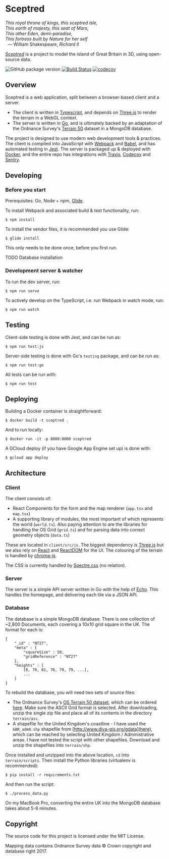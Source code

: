 # Sceptred

_This royal throne of kings, this sceptred isle,_<br>
_This earth of majesty, this seat of Mars,_<br>
_This other Eden, demi-paradise,_<br>
_This fortress built by Nature for her self_<br>
&nbsp;&nbsp;— William Shakespeare, _Richard II_

[_Sceptred_](https://sceptred.qwghlm.co.uk/) is a project to model the island of Great Britain in 3D, using open-source data.

![GitHub package version](https://img.shields.io/github/package-json/v/qwghlm/sceptred.svg)
[![Build Status](https://travis-ci.org/qwghlm/sceptred.svg?branch=master)](https://travis-ci.org/qwghlm/sceptred)
[![codecov](https://codecov.io/gh/qwghlm/sceptred/branch/master/graph/badge.svg)](https://codecov.io/gh/qwghlm/sceptred)

## Overview

Sceptred is a web application, split between a browser-based client and a server.

* The client is written in [Typescript](http://www.typescriptlang.org/), and depends on [Three.js](https://threejs.org) to render the terrain in a WebGL context.
* The server is written in [Go](https://golang.org/), and is ultimately backed by an adaptation of the Ordnance Survey's [Terrain 50](https://www.ordnancesurvey.co.uk/business-and-government/products/terrain-50.html) dataset in a MongoDB database.

The project is designed to use modern web development tools & practices. The client is compiled into JavaScript with [Webpack](https://webpack.js.org/) and [Babel](https://babeljs.io/), and has automated testing in [Jest](https://facebook.github.io/jest/). The server is packaged up & deployed with [Docker](https://www.docker.com/), and the entire repo has integrations with [Travis](https://travis-ci.org/qwghlm/sceptred), [Codecov](https://codecov.io/gh/qwghlm/sceptred) and [Sentry](https://sentry.io).

## Developing

### Before you start

Prerequisites: Go, Node + npm, [Glide](https://github.com/Masterminds/glide).

To install Webpack and associated build & test functionality, run:

    $ npm install

To install the vendor files, it is recommended you use Glide:

    $ glide install

This only needs to be done once, before you first run.

TODO Database installation

### Development server & watcher

To run the dev server, run:

    $ npm run serve

To actively develop on the TypeScript, i.e. run Webpack in watch mode, run:

    $ npm run watch

## Testing

Client-side testing is done with Jest, and can be run as:

    $ npm run test:js

Server-side testing is done with Go's `testing` package, and can be run as:

    $ npm run test:go

All tests can be run with:

    $ npm run test

## Deploying

Building a Docker container is straightforward:

    $ docker build -t sceptred .

And to run locally:

    $ docker run -it -p 8000:8000 sceptred

A GCloud deploy (if you have Google App Engine set up) is done with:

    $ gcloud app deploy

## Architecture

### Client

The client consists of:

* React Components for the form and the map renderer (`app.tsx` and `map.tsx`)
* A supporting library of modules, the most important of which represents the world (`world.ts`). Also paying attention to are the libraries for handling the OS Grid (`grid.ts`) and for parsing data into correct geometry objects (`data.ts`)

These are located in `client/src/js`. The biggest dependency is [Three.js](https://threejs.org) but we also rely on [React](https://reactjs.org) and [ReactDOM](https://reactjs.org/docs/react-dom.html) for the UI. The colouring of the terrain is handled by [chroma-js](https://gka.github.io/chroma.js/).

The CSS is currently handled by [Spectre.css](https://picturepan2.github.io/spectre/) (no relation).

### Server

The server is a simple API server written in Go with the help of [Echo](https://echo.labstack.com/). This handles the homepage, and delivering each tile via a JSON API.

### Database

The database is a simple MongoDB database. There is one collection of ~2,800 Documents, each covering a 10x10 grid square in the UK. The format for each is:

    {
        "_id" : "NT27",
        "meta" : {
            "squareSize" : 50,
            "gridReference" : "NT27"
        },
        "heights" : [
            [8, 79, 81, 76, 79, 79, ...],
            ...
        ]
    }

To rebuild the database, you will need two sets of source files:

 * The Ordnance Survey's [OS Terrain 50 dataset](https://www.ordnancesurvey.co.uk/business-and-government/products/terrain-50.html), which can be ordered [here](https://www.ordnancesurvey.co.uk/opendatadownload/products.html#TERR50). Make sure the ASCII Grid format is selected. After downloading, unzip the single zip file and place all of its contents in the directory `terrain/asc`.
 * A shapefile for the United Kingdom's coastline - I have used the `GBR_adm0.shp` shapefile from [http://www.diva-gis.org/gdata](here), which can be reached by selecting United Kingdom / Administrative areas. I have not tested the script with other shapefiles. Download and unzip the shapefiles into `terrain/shp`.

Once installed and unzipped into the above location, `cd` into `terrain/scripts`. Then install the Python libraries (virtualenv is recommended):

    $ pip install -r requirements.txt

And then run the script:

    $ ./process_data.py

On my MacBook Pro, converting the entire UK into the MongoDB database takes about 5-6 minutes.

## Copyright

The source code for this project is licensed under the MIT License.

Mapping data contains Ordnance Survey data © Crown copyright and database right 2017.
